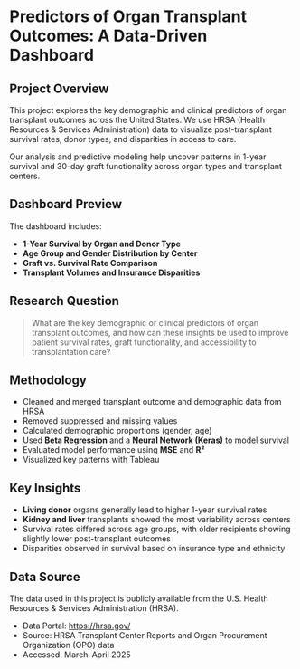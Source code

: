 # Predictors of Organ Transplant Outcomes: A Data-Driven Dashboard

##  Project Overview

This project explores the key demographic and clinical predictors of organ transplant outcomes across the United States. We use HRSA (Health Resources & Services Administration) data to visualize post-transplant survival rates, donor types, and disparities in access to care. 

Our analysis and predictive modeling help uncover patterns in 1-year survival and 30-day graft functionality across organ types and transplant centers.

##  Dashboard Preview


The dashboard includes:
- **1-Year Survival by Organ and Donor Type**
- **Age Group and Gender Distribution by Center**
- **Graft vs. Survival Rate Comparison**
- **Transplant Volumes and Insurance Disparities**

##  Research Question

> What are the key demographic or clinical predictors of organ transplant outcomes, and how can these insights be used to improve patient survival rates, graft functionality, and accessibility to transplantation care?

##  Methodology

- Cleaned and merged transplant outcome and demographic data from HRSA
- Removed suppressed and missing values
- Calculated demographic proportions (gender, age)
- Used **Beta Regression** and a **Neural Network (Keras)** to model survival
- Evaluated model performance using **MSE** and **R²**
- Visualized key patterns with Tableau

##  Key Insights

- **Living donor** organs generally lead to higher 1-year survival rates
- **Kidney and liver** transplants showed the most variability across centers
- Survival rates differed across age groups, with older recipients showing slightly lower post-transplant outcomes
- Disparities observed in survival based on insurance type and ethnicity

## Data Source

The data used in this project is publicly available from the U.S. Health Resources & Services Administration (HRSA).

- Data Portal: https://hrsa.gov/
- Source: HRSA Transplant Center Reports and Organ Procurement Organization (OPO) data
- Accessed: March–April 2025

